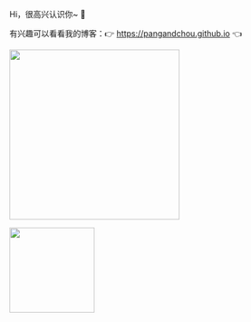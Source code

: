 Hi，很高兴认识你~ 🙆  

有兴趣可以看看我的博客：👉 https://pangandchou.github.io 👈

<img src="https://i.imgur.com/2Lja89L.gif" width="300" >

<p align="left">
  <a href="https://github.com/pangandchou">
    <img
      align="left"
      height="150em"
      src="https://github-readme-stats.vercel.app/api?username=pangandchou&show_icons=true&include_all_commits=true&count_private=true&theme=tokyonight"
    />
  </a>

</p>
 

